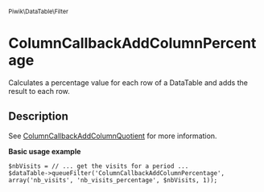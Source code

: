 <small>Piwik\DataTable\Filter</small>

ColumnCallbackAddColumnPercentage
=================================

Calculates a percentage value for each row of a DataTable and adds the result to each row.

Description
-----------

See [ColumnCallbackAddColumnQuotient](/api-reference/Piwik/DataTable/Filter/ColumnCallbackAddColumnQuotient) for more information.

**Basic usage example**

    $nbVisits = // ... get the visits for a period ...
    $dataTable->queueFilter('ColumnCallbackAddColumnPercentage', array('nb_visits', 'nb_visits_percentage', $nbVisits, 1));
